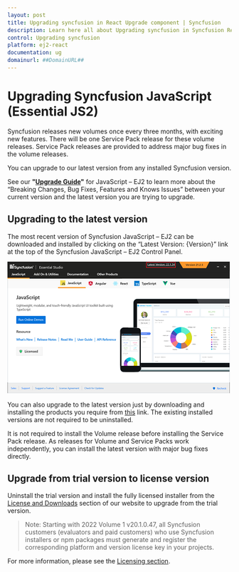 ```yaml
---
layout: post
title: Upgrading syncfusion in React Upgrade component | Syncfusion
description: Learn here all about Upgrading syncfusion in Syncfusion React Upgrade component of Syncfusion Essential JS 2 and more.
control: Upgrading syncfusion 
platform: ej2-react
documentation: ug
domainurl: ##DomainURL##
---
```


# Upgrading Syncfusion JavaScript (Essential JS2)

Syncfusion releases new volumes once every three months, with exciting new features. There will be one Service Pack release for these volume releases. Service Pack releases are provided to address major bug fixes in the volume releases.

You can upgrade to our latest version from any installed Syncfusion version.

See our **"[Upgrade Guide](https://help.syncfusion.com/upgrade-guide/react-ui-components)"** for JavaScript – EJ2 to learn more about the “Breaking Changes, Bug Fixes, Features and Knows Issues” between your current version and the latest version you are trying to upgrade.

## Upgrading to the latest version

The most recent version of Syncfusion JavaScript – EJ2 can be downloaded and installed by clicking on the “Latest Version: {Version}” link at the top of the Syncfusion JavaScript – EJ2 Control Panel.

![license download](images/upgrade3.png)

You can also upgrade to the latest version just by downloading and installing the products you require from [this](https://www.syncfusion.com/account/downloads ) link. The existing installed versions are not required to be uninstalled.

It is not required to install the Volume release before installing the Service Pack release. As releases for Volume and Service Packs work independently, you can install the latest version with major bug fixes directly.

## Upgrade from trial version to license version

Uninstall the trial version and install the fully licensed installer from the [License and Downloads](https://www.syncfusion.com/account/downloads ) section of our website to upgrade from the trial version.

>Note: Starting with 2022 Volume 1 v20.1.0.47, all Syncfusion customers (evaluators and paid customers) who use Syncfusion installers or npm packages must generate and register the corresponding platform and version license key in your projects.

For more information, please see the [Licensing section](https://ej2.syncfusion.com/react/documentation/licensing/overview).